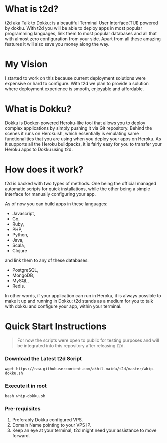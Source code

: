 # What is t2d?

t2d aka Talk to Dokku; is a beautiful Terminal User Interface(TUI) powered by dokku. With t2d you will be able to deploy apps in most popular programming languages, link them to most popular databases and all that with almost zero configuration from your side. Apart from all these amazing features it will also save you money along the way.

# My Vision

I started to work on this because current deployment solutions were expensive or hard to configure. With t2d we plan to provide a solution where deployment experience is smooth, enjoyable and affordable.

# What is Dokku?

Dokku is Docker-powered Heroku-like tool that allows you to deploy complex applications by simply pushing it via Git repository. Behind the scenes it runs on Herokuish, which essentially is emulating same functionalities that you are using when you deploy your apps on Heroku. As it supports all the Heroku buildpacks, it is fairly easy for you to transfer your Heroku apps to Dokku using t2d.

# How does it work?

t2d is backed with two types of methods. One being the official managed automatic scripts for quick installations, while the other being a simple interface for manually configuring your app.

As of now you can build apps in these languages:

- Javascript,
- Go,
- Ruby,
- PHP,
- Python,
- Java,
- Scala,
- Clojure

and link them to any of these databases:

- PostgreSQL,
- MongoDB,
- MySQL,
- Redis.

In other words, if your application can run in Heroku, it is always possible to make it up and running in Dokku; t2d stands as a medium for you to talk with dokku and configure your app, within your terminal.

# Quick Start Instructions

> For now the scripts were open to public for testing purposes and will be integrated into this repository after releasing t2d.

### Download the Latest t2d Script

```
wget https://raw.githubusercontent.com/akhil-naidu/t2d/master/whip-dokku.sh
```

### Execute it in root

```
bash whip-dokku.sh
```

### Pre-requisites

1. Preferably Dokku configured VPS.
2. Domain Name pointing to your VPS IP.
3. Keep an eye at your terminal, t2d might need your assistance to move forward.
